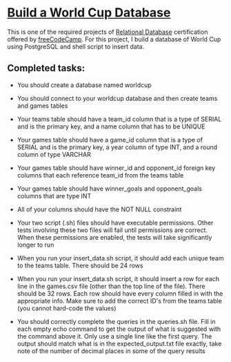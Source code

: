 # [Build a World Cup Database](https://www.freecodecamp.org/learn/relational-database/build-a-world-cup-database-project/build-a-world-cup-database)

This is one of the required projects of [Relational Database](https://www.freecodecamp.org/learn/relational-database) certification offered by [freeCodeCamp](https://www.freecodecamp.org). For this project, I build a database of World Cup using PostgreSQL and shell script to insert data.

## Completed tasks:

- You should create a database named worldcup

- You should connect to your worldcup database and then create teams and games tables

- Your teams table should have a team_id column that is a type of SERIAL and is the primary key, and a name column that has to be UNIQUE

- Your games table should have a game_id column that is a type of SERIAL and is the primary key, a year column of type INT, and a round column of type VARCHAR

- Your games table should have winner_id and opponent_id foreign key columns that each reference team_id from the teams table

- Your games table should have winner_goals and opponent_goals columns that are type INT

- All of your columns should have the NOT NULL constraint

- Your two script (.sh) files should have executable permissions. Other tests involving these two files will fail until permissions are correct. When these permissions are enabled, the tests will take significantly longer to run

- When you run your insert_data.sh script, it should add each unique team to the teams table. There should be 24 rows

- When you run your insert_data.sh script, it should insert a row for each line in the games.csv file (other than the top line of the file). There should be 32 rows. Each row should have every column filled in with the appropriate info. Make sure to add the correct ID's from the teams table (you cannot hard-code the values)

- You should correctly complete the queries in the queries.sh file. Fill in each empty echo command to get the output of what is suggested with the command above it. Only use a single line like the first query. The output should match what is in the expected_output.txt file exactly, take note of the number of decimal places in some of the query results
